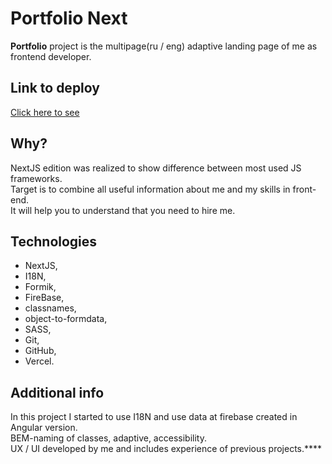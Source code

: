 # Portfolio Next

**Portfolio** project is the multipage(ru / eng) adaptive landing page of me as frontend developer.

## Link to deploy

[Click here to see](https://portfolio-next-sva2021.vercel.app/)

## Why?

NextJS edition was realized to show difference between most used JS frameworks.\
Target is to combine all useful information about me and my skills in front-end.\
It will help you to understand that you need to hire me.

## Technologies

  - NextJS,
  - I18N,
  - Formik,
  - FireBase,
  - classnames,
  - object-to-formdata,
  - SASS,
  - Git,
  - GitHub,
  - Vercel.

## Additional info

In this project I started to use I18N and use data at firebase created in Angular version.\
BEM-naming of classes, adaptive, accessibility.\
UX / UI developed by me and includes experience of previous projects.****